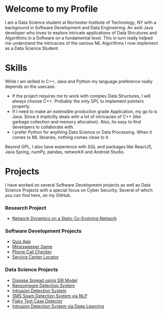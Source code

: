 # Welcome to my Profile

I am a Data Science student at Rochester Institute of Technology, NY with a background in Software Development and Data Engineering. An avid Java developer who loves to explore intricate applications of Data Strcutures and Algorithms in a Software on a fundamental level. This in turn really helped me understand the intricacies of the various ML Algorithms I now implement as a Data Science Student.


# Skills

While I am skilled in C++, Java and Python my language preference really depends on the usecase. 
* If the project requires me to work with complex Data Structures, I will always choose C++. Probably the only GPL to implement pointers properly.
* If I need to make an extensible production grade Application, my go to is Java. Since it implicitly deals with a lot of intricacies of C++ (like garbage collection and memory allocation). Also, its easy to find developers to collaborate with.
* I prefer Python for anything Data Science or Data Processing. When it comes to ML libraries, nothing comes close to it.

Beyond GPL, I also have experience with SQL and packages like ReactJS, Java Spring, numPy, pandas, networkX and Android Studio.

# Projects

I have worked on several Software Development projects as well as Data Science Projects with a special focus on Cyber Security. Several of which you can find here, on my GitHub.

### Research Project
* [Network Dynamics on a Static Co-Evolving Network](https://github.com/sagarswapRIT/Voter-Model)

### Software Development Projects
* [Quiz App](https://github.com/sagarswap/QuizApp)
* [Minesweeper Game](https://github.com/sagarswap/BestGameEverrr)
* [Phone Call Checker](https://github.com/sagarswap/Android-Call-Processing)
* [Service Center Locator](https://github.com/sagarswap/Google-Maps-Project)

### Data Science Projects
* [Disease Spread using SIR Model](https://github.com/sagarswap/SIR-Model)
* [Ransomware Detection System](https://github.com/sagarswap/selfattack-foracause)
* [Intrusion Detection System](https://github.com/sagarswap/IntrusionDetectionSystem)
* [SMS Spam Detection System via NLP](https://github.com/sagarswap/SMS_Spam_Detector)
* [Flaky Test Case Detector](https://github.com/sagarswap/TestFlakinessDetector)
* [Intrusion Detection System via Deep Leanring](https://github.com/sagarswap/Intrusion-Detection-System_NN)
<!--
**sagarswap/sagarswap** is a ✨ _special_ ✨ repository because its `README.md` (this file) appears on your GitHub profile.

Here are some ideas to get you started:

- 🔭 I’m currently working on ...
- 🌱 I’m currently learning ...
- 👯 I’m looking to collaborate on ...
- 🤔 I’m looking for help with ...
- 💬 Ask me about ...
- 📫 How to reach me: ...
- 😄 Pronouns: ...
- ⚡ Fun fact: ...
-->
